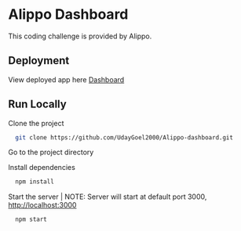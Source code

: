 # Alippo Dashboard

This coding challenge is provided by Alippo.

## Deployment

View deployed app here [Dashboard](https://uday-goel-alippo-dashboard.netlify.app/)

## Run Locally

Clone the project

```bash
  git clone https://github.com/UdayGoel2000/Alippo-dashboard.git
```

Go to the project directory

Install dependencies

```bash
  npm install
```

Start the server | NOTE: Server will start at default port 3000, [http://localhost:3000](http://localhost:3000)

```bash
  npm start
```
